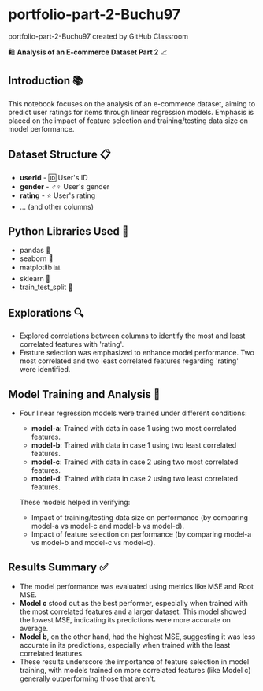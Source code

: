 # portfolio-part-2-Buchu97
portfolio-part-2-Buchu97 created by GitHub Classroom

🛍️ **Analysis of an E-commerce Dataset Part 2** 📈

## Introduction 📚
This notebook focuses on the analysis of an e-commerce dataset, aiming to predict user ratings for items through linear regression models. Emphasis is placed on the impact of feature selection and training/testing data size on model performance.

## Dataset Structure 📋
- **userId** - 🆔 User's ID
- **gender** - ♂️♀️ User's gender
- **rating** - ⭐ User's rating
- ... (and other columns)

## Python Libraries Used 🐍
- pandas 🐼
- seaborn 🎨
- matplotlib 📊
- sklearn 🔬
- train_test_split 🚄

## Explorations 🔍
- Explored correlations between columns to identify the most and least correlated features with 'rating'.
- Feature selection was emphasized to enhance model performance. Two most correlated and two least correlated features regarding 'rating' were identified.

## Model Training and Analysis 🤖
- Four linear regression models were trained under different conditions:
  - **model-a**: Trained with data in case 1 using two most correlated features.
  - **model-b**: Trained with data in case 1 using two least correlated features.
  - **model-c**: Trained with data in case 2 using two most correlated features.
  - **model-d**: Trained with data in case 2 using two least correlated features.
  
  These models helped in verifying:
  - Impact of training/testing data size on performance (by comparing model-a vs model-c and model-b vs model-d).
  - Impact of feature selection on performance (by comparing model-a vs model-b and model-c vs model-d).

## Results Summary ✅
- The model performance was evaluated using metrics like MSE and Root MSE.
- **Model c** stood out as the best performer, especially when trained with the most correlated features and a larger dataset. This model showed the lowest MSE, indicating its predictions were more accurate on average.
- **Model b**, on the other hand, had the highest MSE, suggesting it was less accurate in its predictions, especially when trained with the least correlated features.
- These results underscore the importance of feature selection in model training, with models trained on more correlated features (like Model c) generally outperforming those that aren't.
